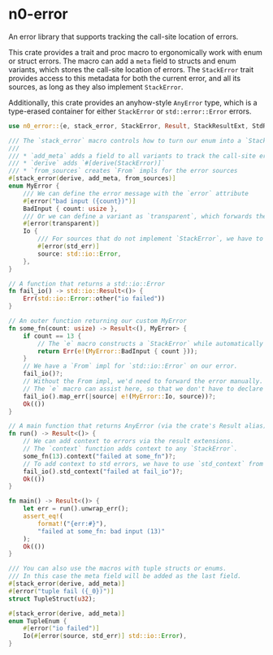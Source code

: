 # n0-error

An error library that supports tracking the call-site location of errors.

This crate provides a trait and proc macro to ergonomically work with enum or struct errors. The macro can add
a `meta` field to structs and enum variants, which stores the call-site location of errors. The `StackError`
trait provides access to this metadata for both the current error, and all its sources, as long as they also
implement `StackError`.

Additionally, this crate provides an anyhow-style `AnyError` type, which is a type-erased container for either
`StackError` or `std::error::Error` errors.

```rust
use n0_error::{e, stack_error, StackError, Result, StackResultExt, StdResultExt};

/// The `stack_error` macro controls how to turn our enum into a `StackError`.
///
/// * `add_meta` adds a field to all variants to track the call-site error location
/// * `derive` adds `#[derive(StackError)]`
/// * `from_sources` creates `From` impls for the error sources
#[stack_error(derive, add_meta, from_sources)]
enum MyError {
    /// We can define the error message with the `error` attribute
    #[error("bad input ({count})")]
    BadInput { count: usize },
    /// Or we can define a variant as `transparent`, which forwards the Display impl to the error source
    #[error(transparent)]
    Io {
        /// For sources that do not implement `StackError`, we have to mark the source as `std_err`.
        #[error(std_err)]
        source: std::io::Error,
    },
}

// A function that returns a std::io::Error
fn fail_io() -> std::io::Result<()> {
    Err(std::io::Error::other("io failed"))
}

// An outer function returning our custom MyError
fn some_fn(count: usize) -> Result<(), MyError> {
    if count == 13 {
        // The `e` macro constructs a `StackError` while automatically adding the `meta` field.
        return Err(e!(MyError::BadInput { count }));
    }
    // We have a `From` impl for `std::io::Error` on our error.
    fail_io()?;
    // Without the From impl, we'd need to forward the error manually.
    // The `e` macro can assist here, so that we don't have to declare the `meta` field manually.
    fail_io().map_err(|source| e!(MyError::Io, source))?;
    Ok(())
}

// A main function that returns AnyError (via the crate's Result alias)
fn run() -> Result<()> {
    // We can add context to errors via the result extensions.
    // The `context` function adds context to any `StackError`.
    some_fn(13).context("failed at some_fn")?;
    // To add context to std errors, we have to use `std_context` from `StdResultExt`.
    fail_io().std_context("failed at fail_io")?;
    Ok(())
}

fn main() -> Result<()> {
    let err = run().unwrap_err();
    assert_eq!(
        format!("{err:#}"),
        "failed at some_fn: bad input (13)"
    );
    Ok(())
}

/// You can also use the macros with tuple structs or enums.
/// In this case the meta field will be added as the last field.
#[stack_error(derive, add_meta)]
#[error("tuple fail ({_0})")]
struct TupleStruct(u32);

#[stack_error(derive, add_meta)]
enum TupleEnum {
    #[error("io failed")]
    Io(#[error(source, std_err)] std::io::Error),
}

```
